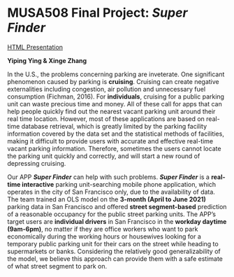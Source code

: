 # MUSA508 Final Project: ***Super Finder***

[HTML Presentation](https://ying-yiping.github.io/MUSA508_Final_Super_Finder/MUSA508_Final_XYZ.html)

**Yiping Ying & Xinge Zhang**

In the U.S., the problems concerning parking are inveterate. One significant phenomenon caused by parking is **cruising**. Cruising can create negative externalities including congestion, air pollution and unnecessary fuel consumption (Fichman, 2016). For **individuals**, cruising for a public parking unit can waste precious time and money. All of these call for apps that can help people quickly find out the nearest vacant parking unit around their real time location. However, most of these applications are based on real-time database retrieval, which is greatly limited by the parking facility information covered by the data set and the statistical methods of facilities, making it difficult to provide users with accurate and effective real-time vacant parking information. Therefore, sometimes the users cannot locate the parking unit quickly and correctly, and will start a new round of depressing cruising.

Our APP ***Super Finder*** can help with such problems. ***Super Finder*** is a **real-time interactive** parking unit-searching mobile phone application, which operates in the city of San Francisco only, due to the availability of data. The team trained an OLS model on the **3-month (April to June 2021)** parking data in San Francisco and offered **street segment-based** prediction of a reasonable occupancy for the public street parking units. The APP’s target users are **individual drivers** in San Francisco in the **workday daytime (9am-6pm)**, no matter if they are office workers who want to park economically during the working hours or housewives looking for a temporary public parking unit for their cars on the street while heading to supermarkets or banks. Considering the relatively good generalizability of the model, we believe this approach can provide them with a safe estimate of what street segment to park on.

